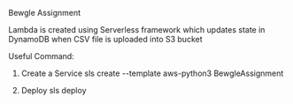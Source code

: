 Bewgle Assignment

Lambda is created using Serverless framework which updates state in DynamoDB
when CSV file is uploaded into S3 bucket 

Useful Command:
1. Create a Service
sls create --template aws-python3 BewgleAssignment

2. Deploy
sls deploy